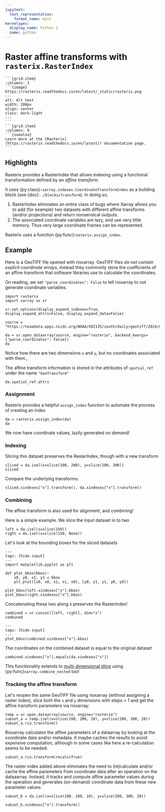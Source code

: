 ```yaml
---
jupytext:
  text_representation:
    format_name: myst
kernelspec:
  display_name: Python 3
  name: python
---
```


# Raster affine transforms with `rasterix.RasterIndex`

````{grid}
```{grid-item}
:columns: 3
```{image} https://rasterix.readthedocs.io/en/latest/_static/rasterix.png
---
alt: Alt text
width: 200px
align: center
class: dark-light
---
```
```{grid-item}
:columns: 9
```{seealso}
Learn more at the [Rasterix](https://rasterix.readthedocs.io/en/latest/) documentation page.
```
````

## Highlights

Rasterix provides a RasterIndex that allows indexing using a functional transformation defined by an _affine transform_.

It uses {py:class}`~xarray.indexes.CoordinateTransformIndex` as a building block (see {doc}`../blocks/transform`). In doing so,

1. RasterIndex eliminates an entire class of bugs where Xarray allows you to add (for example) two datasets with different affine transforms (and/or projections) and return nonsensical outputs.
1. The associated coordinate variables are lazy, and use very little memory. Thus very large coordinate frames can be represented.

Rasterix uses a function {py:func}`rasterix.assign_index`.

## Example

Here is a GeoTIFF file opened with rioxarray. GeoTIFF files _do not contain explicit coordinate arrays_, instead they commonly store the coefficients of an affine transform that software libraries use to calculate the coordinates.

On reading, we set `"parse_coordinates": False` to tell rioxarray to not generate coordinate variables.

```{code-cell}
import rasterix
import xarray as xr

xr.set_options(display_expand_indexes=True, display_expand_attrs=False, display_expand_data=False)

source = "https://noaadata.apps.nsidc.org/NOAA/G02135/south/daily/geotiff/2024/01_Jan/S_20240101_concentration_v3.0.tif"

da = xr.open_dataarray(source, engine="rasterio", backend_kwargs={"parse_coordinates": False})
da
```

Notice how there are two dimensions `x` and `y`, but no coordinates associated with them.,

The affine transform information is stored in the attributes of `spatial_ref` under the name `"GeoTransform"`

```{code-cell}
da.spatial_ref.attrs
```

### Assignment

Rasterix provides a helpful `assign_index` function to automate the process of creating an index

```{code-cell}
da = rasterix.assign_index(da)
da
```

We now have coordinate values, lazily generated on demand!

### Indexing

Slicing this dataset preserves the RasterIndex, though with a new transform

```{code-cell}
sliced = da.isel(x=slice(100, 200), y=slice(200, 300))
sliced
```

Compare the underlying transforms:

```{code-cell}
sliced.xindexes["x"].transform(), da.xindexes["x"].transform()
```

### Combining

The affine transform is also used for alignment, and combining!

Here is a simple example. We slice the input dataset in to two

```{code-cell}
left = da.isel(x=slice(150))
right = da.isel(x=slice(150, None))
```

Let's look at the bounding boxes for the sliced datasets

```{code-cell}
---
tags: [hide-input]
---
import matplotlib.pyplot as plt

def plot_bbox(bbox):
    x0, y0, x1, y1 = bbox
    plt.plot([x0, x0, x1, x1, x0], [y0, y1, y1, y0, y0])

plot_bbox(left.xindexes["x"].bbox)
plot_bbox(right.xindexes["x"].bbox)
```

Concatenating these two along x preserves the RasterIndex!

```{code-cell}
combined = xr.concat([left, right], dim="x")
combined
```

```{code-cell}
---
tags: [hide-input]
---
plot_bbox(combined.xindexes["x"].bbox)
```

The coordinates on the combined dataset is equal to the original dataset

```{code-cell}
combined.xindexes["x"].equals(da.xindexes["x"])
```

This functionality extends to [multi-dimensional tiling](https://rasterix.readthedocs.io/en/latest/raster_index/combining.html#combine-nested) using {py:func}`xarray.combine_nested` too!

### Tracking the affine transform

Let's reopen the same GeoTIFF file using rioxarray (without assigning a raster
index), slice both the `x` and `y` dimensions with steps > 1 and get the affine
transform parameters via rioxarray:

```{code-cell}
temp = xr.open_dataarray(source, engine="rasterio")
subset_a = temp.isel(x=slice(100, 200, 10), y=slice(200, 300, 20))
subset_a.rio.transform()
```

Rioxarray calculates the affine parameters of a dataarray by looking at the
coordinate data and/or metadata. It maybe caches the results to avoid expensive
computation, although in some cases like here a re-calculation seems to be
needed:

```{code-cell}
subset_a.rio.transform(recalc=True)
```

The raster index added above eliminates the need to (re)calculate and/or cache
the affine parameters from coordinate data after an operation on the dataaarray.
Instead, it tracks and compute affine parameter values during the operation and
generates (on-demand) coordinate data from these new parameter values:

```{code-cell}
subset_b = da.isel(x=slice(100, 200, 10), y=slice(200, 300, 20))

subset_b.xindexes["x"].transform()
```
